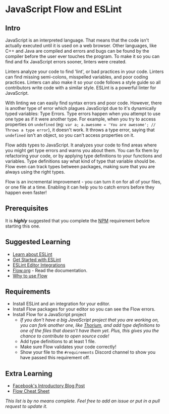 # JavaScript Flow and ESLint

## Intro

JavaScript is an interpreted language. That means that the code isn't actually executed until it is used on a web browser. Other languages, like C++ and Java are compiled and errors and bugs can be found by the compiler before the user ever touches the program. To make it so you can find and fix JavaScript errors sooner, linters were created.

Linters analyze your code to find 'lint', or bad practices in your code. Linters can find missing semi-colons, misspelled variables, and poor coding practices. Linters can also make it so your code follows a style guide so all contributors write code with a similar style. ESLint is a powerful linter for JavaScript.

With linting we can easily find syntax errors and poor code. However, there is another type of error which plagues JavaScript due to it's dynamically typed variables: Type Errors. Type errors happen when you attempt to use one type as if it were another type. For example, when you try to access properties on `undefined` (eg: `var a; a.awesome = 'You are awesome'; // Throws a type error`), it doesn't work. It throws a type error, saying that `undefined` isn't an object, so you can't access properties on it.

Flow adds types to JavaScript. It analyzes your code to find areas where you might get type errors and warns you about them. You can fix them by refactoring your code, or by applying type definitions to your functions and variables. Type definitions say what kind of type that variable should be. Flow even can track types between packages, making sure that you are always using the right types.

Flow is an incremental improvement - you can turn it on for all of your files, or one file at a time. Enabling it can help you to catch errors before they happen even faster!


## Prerequisites

It is _**highly**_ suggested that you complete the [NPM](.../node/npm.md) requirement before starting this one.

## Suggested Learning

- [Learn about ESLint](http://eslint.org/docs/about/)
- [Get Started with ESLint](http://eslint.org/docs/user-guide/getting-started)
- [ESLint Editor Integrations](http://eslint.org/docs/user-guide/integrations)
- [Flow.org](https://flow.org) - Read the documentation.
- [Why to use Flow](https://www.lullabot.com/articles/flow-for-static-type-checking-javascript)

## Requirements

- Install ESLint and an integration for your editor.
- Install Flow packages for your editor so you can see the Flow errors.
- Install Flow for a JavaScript project
  - *If you don't have a big JavaScript project that you are working on, you can fork another one, like [Thorium](https://github.com/thorium-sim/thorium), and add type definitions to one of the files that doesn't have them yet. Plus, this gives you the chance to contribute to open source code!*
  - Add type definitions to at least 1 file.
  - Make sure Flow validates your code correctly!
  - Show your file to the `#requirements` Discord channel to show you have passed this requirement off.

## Extra Learning

- [Facebook's Introductory Blog Post](https://code.facebook.com/posts/1505962329687926/flow-a-new-static-type-checker-for-javascript/)
- [Flow Cheat Sheet](https://www.saltycrane.com/blog/2016/06/flow-type-cheat-sheet/)

*This list is by no means complete. Feel free to add an issue or put in a pull request to update it.*
